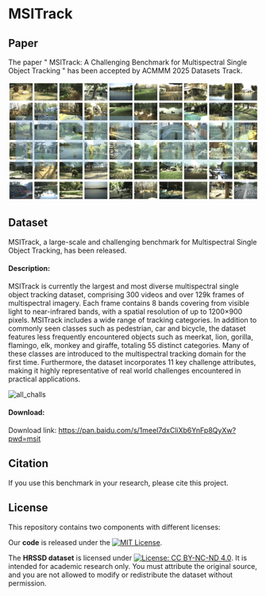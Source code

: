 # MSITrack

## Paper

The paper " MSITrack: A Challenging Benchmark for Multispectral Single Object Tracking " has been accepted by ACMMM 2025 Datasets Track.

![MSITrack scenes](https://github.com/Fengtao191/MSITrack/blob/main/images/MSITrack%20scenes.png)


## Dataset

MSITrack, a large-scale and challenging benchmark for Multispectral Single Object Tracking, has been released.

#### Description:

MSITrack is currently the largest and most diverse multispectral single object tracking dataset, comprising 300 videos and over 129k frames of multispectral imagery. Each frame contains 8 bands covering from visible light to near-infrared bands, with a spatial resolution of up to 1200×900 pixels. MSITrack includes a wide range of tracking categories. In addition to commonly seen classes such as pedestrian, car and bicycle, the dataset features less frequently encountered objects such as meerkat, lion, gorilla, flamingo, elk, monkey and giraffe, totaling 55 distinct categories. Many of these classes are introduced to the multispectral tracking domain for the first time. Furthermore, the dataset  incorporates 11 key challenge attributes, making it highly representative of real world challenges encountered in practical applications.

![all_challs](https://github.com/user-attachments/assets/d8619a93-1913-4fb2-b889-b69865b01753)

#### Download:

Download link: 
 https://pan.baidu.com/s/1meel7dxCliXb6YnFp8QyXw?pwd=msit

## Citation

If you use this benchmark in your research, please cite this project.


## License
This repository contains two components with different licenses:

Our **code** is released under the [![MIT License](https://img.shields.io/badge/License-MIT-yellow.svg)](LICENSE).

The **HRSSD dataset** is licensed under [![License: CC BY-NC-ND 4.0](https://img.shields.io/badge/License-CC_BY--NC--ND_4.0-lightgrey.svg)](https://creativecommons.org/licenses/by-nc-nd/4.0/). It is intended for academic research only. You must attribute the original source, and you are not allowed to modify or redistribute the dataset without permission.
